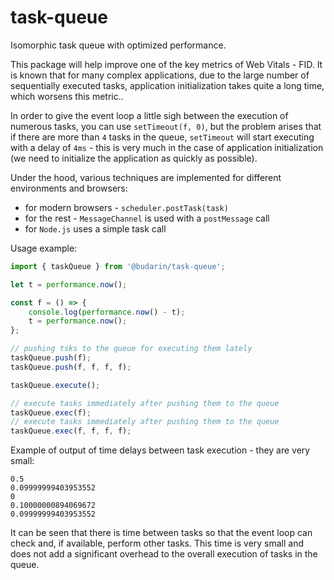 # task-queue

Isomorphic task queue with optimized performance.

This package will help improve one of the key metrics of Web Vitals - FID.
It is known that for many complex applications, due to the large number of sequentially executed tasks, application initialization takes quite a long time, which worsens this metric..

In order to give the event loop a little sigh between the execution of numerous tasks, you can use `setTimeout(f, 0)`, but the problem arises that if there are more than `4` tasks in the queue, `setTimeout` will start executing with a delay of `4ms` - this is very much in the case of application initialization (we need to initialize the application as quickly as possible).

Under the hood, various techniques are implemented for different environments and browsers:

-   for modern browsers - `scheduler.postTask(task)`
-   for the rest - `MessageChannel` is used with a `postMessage` call
-   for `Node.js` uses a simple task call

Usage example:

```js
import { taskQueue } from '@budarin/task-queue';

let t = performance.now();

const f = () => {
    console.log(performance.now() - t);
    t = performance.now();
};

// pushing tsks to the queue for executing them lately
taskQueue.push(f);
taskQueue.push(f, f, f, f);

taskQueue.execute();

// execute tasks immediately after pushing them to the queue
taskQueue.exec(f);
// execute tasks immediately after pushing them to the queue
taskQueue.exec(f, f, f, f);
```

Example of output of time delays between task execution - they are very small:

```
0.5
0.09999999403953552
0
0.10000000894069672
0.09999999403953552
```

It can be seen that there is time between tasks so that the event loop can check and, if available, perform other tasks.
This time is very small and does not add a significant overhead to the overall execution of tasks in the queue.

